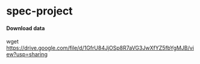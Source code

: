 # spec-project

#### Download data
wget https://drive.google.com/file/d/1GfrU84JjOSp8R7aVG3JwXfYZ5fbYgMJB/view?usp=sharing
